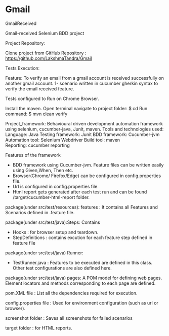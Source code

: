 # Gmail
GmailReceived

Gmail-received Selenium BDD project 

Project Repository:

Clone project from GitHub Repository : 
         https://github.com/LakshmaTandra/Gmail


Tests Execution:

Feature: To verify an email from a gmail account is received successfully on another gmail account.
1- scenario written in cucumber gherkin syntax to verify the email received feature.

Tests configured to Run on Chrome Browser.

Install the maven.
Open terminal navigate to project folder: $ cd <ProjectName>
Run command:  $ mvn clean verify

Project_framework:
Behavioural driven development automation framework using selenium, cucumber-java, Junit, maven.
Tools and technologies used:
Language: Java
Testing framework: Junit
BDD framework: Cucumber-jvm
Automation tool: Selenium Webdriver
Build tool: maven
Reporting: cucumber reporting

Features of the framework
 - BDD framework using Cucumber-jvm. Feature files can be written easily using Given,When, Then etc.
 - Browser(Chrome/ Firefox/Edge) can be configured in config.properties file.
 - Url is configured in config.properties file.
 - Html report gets generated after each test run and can be found /target/cucumber-html-report folder.



package(under src/test/resources): features : It contains all Features and Scenarios defined in .feature file.



package(under src/test/java):Steps: Contains 
 - Hooks : for browser setup and teardown.
 - StepDefinitions : contains excution for each feature step defined in feature file




package(under src/test/java) Runner:
 - TestRunner.java : Features to be executed are defined in this class. Other test configurations are also defined here.



package(under src/test/java) pages: A POM model for defining web pages. Element locators and methods corresponding to each page are defined.



pom.XML file : List all the dependencies required for execution.

config.properties file : Used for environment configuration (such as url or browser).

screenshot folder : Saves all screenshots for failed scenarios

target folder : for HTML reports.


